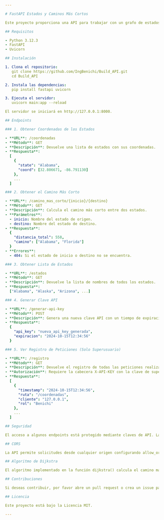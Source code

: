 ```yaml
---

# FastAPI Estados y Caminos Más Cortos

Este proyecto proporciona una API para trabajar con un grafo de estados y calcular el camino más corto entre ellos utilizando el algoritmo de Dijkstra. La API también permite obtener coordenadas de estados y generar claves de API para acceder a los endpoints protegidos.

## Requisitos

- Python 3.12.3
- FastAPI
- Uvicorn

## Instalación

1. Clona el repositorio:
   git clone https://github.com/IngBenichi/Build_API.git
   cd Build_API

2. Instala las dependencias:
   pip install fastapi uvicorn

3. Ejecuta el servidor:
   uvicorn main:app --reload

El servidor se iniciará en http://127.0.0.1:8000.

## Endpoints

### 1. Obtener Coordenadas de los Estados

- **URL**: /coordenadas
- **Método**: GET
- **Descripción**: Devuelve una lista de estados con sus coordenadas.
- **Respuesta**:
  [
    {
      "state": "Alabama",
      "coord": [32.806671, -86.791130]
    },
    ...
  ]

### 2. Obtener el Camino Más Corto

- **URL**: /camino_mas_corto/{inicio}/{destino}
- **Método**: GET
- **Descripción**: Calcula el camino más corto entre dos estados.
- **Parámetros**:
  - inicio: Nombre del estado de origen.
  - destino: Nombre del estado de destino.
- **Respuesta**:
  {
    "distancia_total": 558,
    "camino": ["Alabama", "Florida"]
  }
- **Errores**:
  - 404: Si el estado de inicio o destino no se encuentra.

### 3. Obtener Lista de Estados

- **URL**: /estados
- **Método**: GET
- **Descripción**: Devuelve la lista de nombres de todos los estados.
- **Respuesta**:
  ["Alabama", "Alaska", "Arizona", ...]

### 4. Generar Clave API

- **URL**: /generar-api-key
- **Método**: POST
- **Descripción**: Genera una nueva clave API con un tiempo de expiración.
- **Respuesta**:
  {
    "api_key": "nueva_api_key_generada",
    "expiracion": "2024-10-15T12:34:56"
  }

### 5. Ver Registro de Peticiones (Solo Superusuario)

- **URL**: /registro
- **Método**: GET
- **Descripción**: Devuelve el registro de todas las peticiones realizadas a la API. Solo accesible con la clave de superusuario.
- **Autorización**: Requiere la cabecera X-API-KEY con la clave de superusuario.
- **Respuesta**:
  [
    {
      "timestamp": "2024-10-15T12:34:56",
      "ruta": "/coordenadas",
      "cliente": "127.0.0.1",
      "rol": "Benichi"
    },
    ...
  ]

## Seguridad

El acceso a algunos endpoints está protegido mediante claves de API. La clave de superusuario es 1236789 y tiene acceso ilimitado. Las claves generadas tienen un tiempo de expiración definido.

## CORS

La API permite solicitudes desde cualquier origen configurando allow_origins=["*"].

## Algoritmo de Dijkstra

El algoritmo implementado en la función dijkstra() calcula el camino más corto en un grafo no dirigido, representado como un diccionario de adyacencia.

## Contribuciones

Si deseas contribuir, por favor abre un pull request o crea un issue para discutir los cambios.

## Licencia

Este proyecto está bajo la Licencia MIT.

--- 
```

